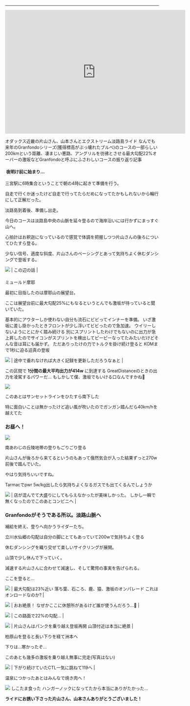 
---
<iframe allowtransparency="true" frameborder="0" height="405" scrolling="no" src="https://www.strava.com/activities/2766654758/embed/149e56d5d68bcee46c0dbc78ba423012561fcffb" width="590"></iframe>

オダックス近畿の片山さん、山本さんとエクストリーム淡路島ライド
なんでも来年のGranfondoシリーズ(獲得標高がぶっ壊れたブルベ)のコースの一部らしい
200kmという距離、凄まじい悪路、アングリルを彷彿とさせる最大勾配22%オーバーの激坂などGranfondoと呼ぶにふさわしいコースの振り返り記事


#### &nbsp;夜明け前に始まり...

三宮駅に6時集合ということで朝の4時に起きて準備を行う。

自走で行くか迷ったけど自走で行ってたらだめになってたかもしれないから輪行にして正解だった。



淡路島到着後、準備し出走。

今日のコースは淡路島中央の山脈を延々登るので海岸沿いには行かずにまっすぐ山へ。

心拍計はお釈迦になっているので感覚で体調を把握しつつ片山さんの後ろについてひたすら登る。

少ない信号、適度な斜度、片山さんのペーシングとあって気持ちよく休むダンシングで登坂する。

[![](https://1.bp.blogspot.com/-TKu5RTD355E/XZn0wEq4WkI/AAAAAAAACAo/2wTwP6BJByIiygnYVy589NMiv8-JqwZVwCEwYBhgL/s320/a.png)](https://1.bp.blogspot.com/-TKu5RTD355E/XZn0wEq4WkI/AAAAAAAACAo/2wTwP6BJByIiygnYVy589NMiv8-JqwZVwCEwYBhgL/s1600/a.png)
| この辺の話 |

####
ミュールド摩耶

最初に目指したのは摩耶山の展望台。

ここは展望台前に最大勾配25%にもなるというとんでも激坂が待っていると聞いていた。

基本的にアウターしか使わない自分も流石にビビってインナーを準備。
いざ激坂に差し掛かったときフロントが少し浮いてビビったので急加速。
ウイリーしないようにとにかく踏み続ける
別にスプリントしたわけでもないのに出力が急上昇したのでサイコンがスプリントを検出してピーピーなってたみたいだけどそんな音は耳にも届かず。
ただありったけの力でトルクを掛け続け登ると
KOMまで1秒に迫る迫真の登坂

[![](https://1.bp.blogspot.com/-N0QGVBTkcF4/XZn0wJUnkUI/AAAAAAAACAg/rAqyQjxwJ80RV1r8xpUAKloYC43_fwgGACLcBGAsYHQ/s320/s%252Cpng.png)](https://1.bp.blogspot.com/-N0QGVBTkcF4/XZn0wJUnkUI/AAAAAAAACAg/rAqyQjxwJ80RV1r8xpUAKloYC43_fwgGACLcBGAsYHQ/s1600/s%252Cpng.png)
| 途中で垂れなければ大きく記録を更新しただろうなぁと |


この区間で **1分間の最大平均出力が414w** に到達する
GreatDistanceのときの出力を凌駕するパワーだ...
もしかして僕、激坂でもいける口なんですかね🤔


[![](/images/PANO_20191006_085459.jpg)](https://1.bp.blogspot.com/-nHiDeelhC24/XZn0cIor8iI/AAAAAAAACAU/dhpmVe_j4u4mT8idG0uTFQf4YeXvcmfEwCEwYBhgL/s1600/PANO_20191006_085459.jpg)





このあとはサンセットラインをひたすら南下した

特に面白いことは無かったけど追い風が吹いたのでガンガン踏んだら40km/hを越えてた



### お昼へ！

[![](https://1.bp.blogspot.com/-tFQteWyo28I/XaHqkWMOmGI/AAAAAAAACBQ/S4s3Jpu6vsc0Ns3qs64ozc3PAXqaS-dxgCLcBGAsYHQ/s320/%25E3%2582%25B9%25E3%2582%25AF%25E3%2583%25AA%25E3%2583%25BC%25E3%2583%25B3%25E3%2582%25B7%25E3%2583%25A7%25E3%2583%2583%25E3%2583%2588%2B2019-10-12%2B23.59.52.png)](https://1.bp.blogspot.com/-tFQteWyo28I/XaHqkWMOmGI/AAAAAAAACBQ/S4s3Jpu6vsc0Ns3qs64ozc3PAXqaS-dxgCLcBGAsYHQ/s1600/%25E3%2582%25B9%25E3%2582%25AF%25E3%2583%25AA%25E3%2583%25BC%25E3%2583%25B3%25E3%2582%25B7%25E3%2583%25A7%25E3%2583%2583%25E3%2583%2588%2B2019-10-12%2B23.59.52.png)

南あわじの丘陵地帯の登りもごりごり登る



片山さんが後ろから来てるというのもあって俄然気合が入った結果ずっと270w前後で踏んでいた。



やはり気持ちいいですね。

Tarmacでpwr 5w/kg出したら気持ちよくなるガスでも出てくるんでしょうか



[![](/images/IMG_20191006_121634.jpg)](https://1.bp.blogspot.com/-I0DGEscNTdw/XZn0VbVOJ9I/AAAAAAAACAM/pcQ01jeCTKQbalQgK8aG5VcanvOtESHegCPcBGAYYCw/s1600/IMG_20191006_121634.jpg)
| 店が混んでて大盛りにしてもらえなかったが美味しかった。
しかし一瞬で無くなったのでこのあとコンビニへ |



###

### Granfondoがそうである所以。淡路山脈へ

補給を終え、登りへ向かうライダーたち。



立川水仙郷の勾配は自分の脚にとてもあっていて200wで気持ちよく登る

休むダンシングを織り交ぜて楽しいサイクリングが展開。



山頂で少し休んで下っていく。

減速する片山さんに合わせて減速し、そして驚愕の事実を告げられる。



ここを登ると...

[![](/images/IMG_20191006_141334.jpg)](https://1.bp.blogspot.com/-CtDiFVepQwE/XZn0Vwnj2oI/AAAAAAAACAQ/WCBUXRq5TGwzVfu7U2wrc5oUxhHisAUxwCPcBGAYYCw/s1600/IMG_20191006_141334.jpg)
| 最大勾配は23%近い
落ち葉、石ころ、鹿、猿、激坂のオンパレード
これはオンロードなのか? |



[![](/images/IMG_20191006_142219.jpg)](https://1.bp.blogspot.com/-BjIMaDN_Ktg/XZn0XET00DI/AAAAAAAACAA/-Dr7x_MucO4XcFpXw-S2JwYTEtfK7xlIgCPcBGAYYCw/s1600/IMG_20191006_142219.jpg)
| おお絶景！
なぜかここに休憩所があるけど誰が使うんだろう...🤔 |

[![](/images/IMG_20191006_143712.jpg)](https://1.bp.blogspot.com/-DpfJHSZFCS0/XZn0XGlzdvI/AAAAAAAACAM/ARsj_6lg45ssIn9v46cKieEEynswCzXfACPcBGAYYCw/s1600/IMG_20191006_143712.jpg)
| この路面で22%の勾配... |



[![](/images/IMG_20191006_150508.jpg)](https://1.bp.blogspot.com/-l38MZ3APYVQ/XZn0YDv0H5I/AAAAAAAACAE/tLaBnFE3fpYESsKr6UzgGui6DTKQhUumQCPcBGAYYCw/s1600/IMG_20191006_150508.jpg)
| 片山さんはパンクを乗り越え登坂再開
山頂付近は本当に絶景 |

柏原山を登ると長い下りを経て洲本へ

下りは...寒かったぞ...



このあとも幾多の激坂を乗り越え無事に完走(写真はない)



[![](https://1.bp.blogspot.com/-vv1CPm6-XqI/XZn0w_A1mYI/AAAAAAAACAw/2oOQi5A_1YkWHXAbtgeez097fTpr9JfJACPcBGAYYCw/s320/%25E3%2582%25B9%25E3%2582%25AF%25E3%2583%25AA%25E3%2583%25BC%25E3%2583%25B3%25E3%2582%25B7%25E3%2583%25A7%25E3%2583%2583%25E3%2583%2588%2B2019-10-06%2B22.51.02.png)](https://1.bp.blogspot.com/-vv1CPm6-XqI/XZn0w_A1mYI/AAAAAAAACAw/2oOQi5A_1YkWHXAbtgeez097fTpr9JfJACPcBGAYYCw/s1600/%25E3%2582%25B9%25E3%2582%25AF%25E3%2583%25AA%25E3%2583%25BC%25E3%2583%25B3%25E3%2582%25B7%25E3%2583%25A7%25E3%2583%2583%25E3%2583%2588%2B2019-10-06%2B22.51.02.png)
| 下がり続けていたCTL一気に跳ねて119へ |

温泉につかったあとはみんなで焼き肉へ！

[![](/images/IMG_20191006_190025.jpg)](https://1.bp.blogspot.com/-h7sNgR1FCx0/XZn0ZCFO3NI/AAAAAAAACAI/aJgtB2NMl7QfO-3HwHIz6uri5nmXCCCUACPcBGAYYCw/s1600/IMG_20191006_190025.jpg)
しこたま食った
ハンガーノックになってたから本当にありがたかった...

**ライドにお誘い下さった片山さん、山本さんありがとうございました！**
